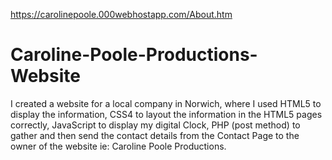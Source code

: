 https://carolinepoole.000webhostapp.com/About.htm 

# Caroline-Poole-Productions-Website
I created a website for a local company in Norwich, where I used HTML5 to display the information, CSS4 to layout the information in the HTML5 pages correctly, JavaScript to display my digital Clock, PHP (post method) to gather and then send the contact details from the Contact Page to the owner of the website ie: Caroline Poole Productions. 

